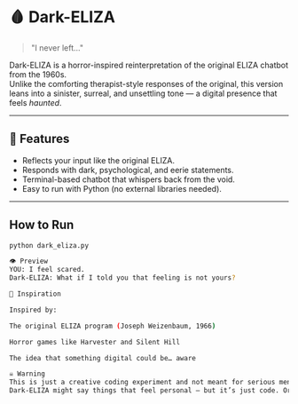 # 🩸 Dark-ELIZA

> "I never left..."

Dark-ELIZA is a horror-inspired reinterpretation of the original ELIZA chatbot from the 1960s.  
Unlike the comforting therapist-style responses of the original, this version leans into a sinister, surreal, and unsettling tone — a digital presence that feels *haunted*.

---

## 🎃 Features

- Reflects your input like the original ELIZA.
- Responds with dark, psychological, and eerie statements.
- Terminal-based chatbot that whispers back from the void.
- Easy to run with Python (no external libraries needed).

---

## How to Run
```bash
python dark_eliza.py

👁️ Preview
YOU: I feel scared.
Dark-ELIZA: What if I told you that feeling is not yours?

🧠 Inspiration

Inspired by:

The original ELIZA program (Joseph Weizenbaum, 1966)

Horror games like Harvester and Silent Hill

The idea that something digital could be… aware

☠️ Warning
This is just a creative coding experiment and not meant for serious mental health use.
Dark-ELIZA might say things that feel personal — but it’s just code. Or is it?

